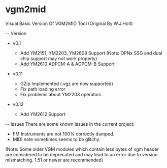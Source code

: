 # vgm2mid
Visual Basic Version Of VGM2MID Tool (Original By W.J.Holt)

-- Version
+ v0.1
    - Add YM2151, YM2203, YM2608 Support (Note: OPNx SSG and dual chip support may not work properly)
    - Add YM2610 ADPCM-A & ADPCM-B Support
    
+ v0.11
    - GZip Implemented (.vgz are now supported)
    - Fix path loading error
    - Fix problems about YM2203 operators
    
+ v0.12
    - Add YM2612 Support

-- Issues
There are some known issues in the current project:
- FM Instruments are not 100% correctly dumped.
- MIDI note sometimes seems to be glitchy.

(Note: Some older VGM modules which contain less bytes of vgm header are considered to be deprecated and may lead to an error due to version mismatching. 1.51 or newer are recommended)
